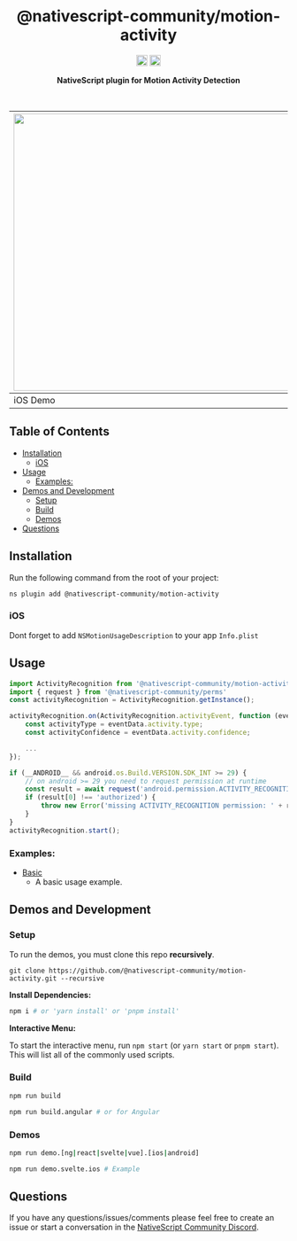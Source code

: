 <!-- ⚠️ This README has been generated from the file(s) "blueprint.md" ⚠️-->
<!--  !!!!!!!!!!!!!!!!!!!!!!!!!!!!!!!!!!!!!!!!!!!!!!!!!!!!!!!!!!!!!!!
      !!!!!!!!!!!!!!!!!!!!!!!!!!!!!!!!!!!!!!!!!!!!!!!!!!!!!!!!!!!!!!!
      !!!!!!!!!!!!!!!!!!!!!!!!!!!!!!!!!!!!!!!!!!!!!!!!!!!!!!!!!!!!!!!
      !!!!!!!!!!!!!!!!!!!!!!!!!!!!!!!!!!!!!!!!!!!!!!!!!!!!!!!!!!!!!!!
      !!!!!!!!!!!!!!!!!!!!!!!!!!!!!!!!!!!!!!!!!!!!!!!!!!!!!!!!!!!!!!!
      !!!!!!!!!!!!!!!!!!!!!!!!!!!!!!!!!!!!!!!!!!!!!!!!!!!!!!!!!!!!!!!
      !!!!!!!!!!!!!!!!!!!!!!!!!!!!!!!!!!!!!!!!!!!!!!!!!!!!!!!!!!!!!!!
      !!!!!!!!!!!!!!!!!!!!!!!!!!!!!!!!!!!!!!!!!!!!!!!!!!!!!!!!!!!!!!!
      !!!!!!!!!!!!!!!!!!!!!!!!!!!!!!!!!!!!!!!!!!!!!!!!!!!!!!!!!!!!!!!
      DO NOT EDIT THIS READEME DIRECTLY! Edit "bluesprint.md" instead.
      !!!!!!!!!!!!!!!!!!!!!!!!!!!!!!!!!!!!!!!!!!!!!!!!!!!!!!!!!!!!!!!
      !!!!!!!!!!!!!!!!!!!!!!!!!!!!!!!!!!!!!!!!!!!!!!!!!!!!!!!!!!!!!!!
      !!!!!!!!!!!!!!!!!!!!!!!!!!!!!!!!!!!!!!!!!!!!!!!!!!!!!!!!!!!!!!!
      !!!!!!!!!!!!!!!!!!!!!!!!!!!!!!!!!!!!!!!!!!!!!!!!!!!!!!!!!!!!!!!
      !!!!!!!!!!!!!!!!!!!!!!!!!!!!!!!!!!!!!!!!!!!!!!!!!!!!!!!!!!!!!!!
      !!!!!!!!!!!!!!!!!!!!!!!!!!!!!!!!!!!!!!!!!!!!!!!!!!!!!!!!!!!!!!!
      !!!!!!!!!!!!!!!!!!!!!!!!!!!!!!!!!!!!!!!!!!!!!!!!!!!!!!!!!!!!!!!
      !!!!!!!!!!!!!!!!!!!!!!!!!!!!!!!!!!!!!!!!!!!!!!!!!!!!!!!!!!!!!!!
      !!!!!!!!!!!!!!!!!!!!!!!!!!!!!!!!!!!!!!!!!!!!!!!!!!!!!!!!!!!!!!! -->
<h1 align="center">@nativescript-community/motion-activity</h1>
<p align="center">
		<a href="https://npmcharts.com/compare/@nativescript-community/motion-activity?minimal=true"><img alt="Downloads per month" src="https://img.shields.io/npm/dm/@nativescript-community/motion-activity.svg" height="20"/></a>
<a href="https://www.npmjs.com/package/@nativescript-community/motion-activity"><img alt="NPM Version" src="https://img.shields.io/npm/v/@nativescript-community/motion-activity.svg" height="20"/></a>
	</p>

<p align="center">
  <b>NativeScript plugin for Motion Activity Detection</b></br>
  <sub><sub>
</p>

<br />


| <img src="https://raw.githubusercontent.com/nativescript-community/motion-activity/master/images/demo-ios.gif" height="500" /> | <img src="https://raw.githubusercontent.com/nativescript-community/motion-activity/master/images/demo-android.gif" height="500" /> |
| --- | ----------- |
| iOS Demo | Android Demo |


[](#table-of-contents)

## Table of Contents

* [Installation](#installation)
	* [iOS](#ios)
* [Usage](#usage)
	* [Examples:](#examples)
* [Demos and Development](#demos-and-development)
	* [Setup](#setup)
	* [Build](#build)
	* [Demos](#demos)
* [Questions](#questions)


[](#installation)

## Installation
Run the following command from the root of your project:

`ns plugin add @nativescript-community/motion-activity`

### iOS

Dont forget to add `NSMotionUsageDescription` to your app `Info.plist`


[](#usage)

## Usage




```ts
import ActivityRecognition from '@nativescript-community/motion-activity'
import { request } from '@nativescript-community/perms'
const activityRecognition = ActivityRecognition.getInstance();

activityRecognition.on(ActivityRecognition.activityEvent, function (eventData) {
	const activityType = eventData.activity.type;
	const activityConfidence = eventData.activity.confidence;

	...
});

if (__ANDROID__ && android.os.Build.VERSION.SDK_INT >= 29) {
	// on android >= 29 you need to request permission at runtime
	const result = await request('android.permission.ACTIVITY_RECOGNITION');
	if (result[0] !== 'authorized') {
		throw new Error('missing ACTIVITY_RECOGNITION permission: ' + result[0])
	}
}
activityRecognition.start();

```

### Examples:

- [Basic ](demo-snippets/vue/Basic.vue)
  - A basic usage example.


[](#demos-and-development)

## Demos and Development


### Setup

To run the demos, you must clone this repo **recursively**.

```
git clone https://github.com/@nativescript-community/motion-activity.git --recursive
```

**Install Dependencies:**
```bash
npm i # or 'yarn install' or 'pnpm install'
```

**Interactive Menu:**

To start the interactive menu, run `npm start` (or `yarn start` or `pnpm start`). This will list all of the commonly used scripts.

### Build

```bash
npm run build

npm run build.angular # or for Angular
```

### Demos

```bash
npm run demo.[ng|react|svelte|vue].[ios|android]

npm run demo.svelte.ios # Example
```

[](#questions)

## Questions

If you have any questions/issues/comments please feel free to create an issue or start a conversation in the [NativeScript Community Discord](https://nativescript.org/discord).